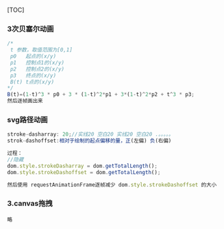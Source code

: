 [TOC]



### 3次贝塞尔动画

```js
/* 
 t 参数，取值范围为[0,1]
 p0   起点的(x/y)
 p1   控制点1的(x/y)
 p2   控制点2的(x/y)
 p3   终点的(x/y)
 B(t) t点的(x/y)
*/
B(t)=(1-t)^3 * p0 + 3 * (1-t)^2*p1 + 3*(1-t)^2*p2 + t^3 * p3;
然后逐帧画出来
```

### svg路径动画

```js
stroke-dasharray: 20;//实线20 空白20 实线20 空白20 .。。。。。
strok-dashoffset:相对于绘制的起点偏移的量，正(左偏) 负(右偏)

过程：
//隐藏
dom.style.strokeDasharray = dom.getTotalLength();
dom.style.strokeDashoffset = dom.getTotalLength();

然后使用 requestAnimationFrame逐帧减少 dom.style.strokeDashoffset 的大小
```

### 3.canvas拖拽

```
略
```

